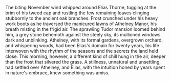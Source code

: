 The biting November wind whipped around Elias Thorne, tugging at the brim of his tweed cap and rustling the few remaining leaves clinging stubbornly to the ancient oak branches.  Frost crunched under his heavy work boots as he traversed the manicured lawns of Athelney Manor, his breath misting in the frigid air. The sprawling Tudor mansion loomed behind him, a grey stone behemoth against the steely sky, its mullioned windows dark and unblinking. Athelney, with its formal gardens, overgrown orchard, and whispering woods, had been Elias's domain for twenty years, his life interwoven with the rhythm of the seasons and the secrets the land held close. This morning, however, a different kind of chill hung in the air, deeper than the frost that silvered the grass. A stillness, unnatural and unsettling, had settled over Athelney, and Elias, with the intuition honed by years spent in nature's embrace, knew something was amiss.
